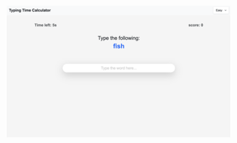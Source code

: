 ![Alt text](https://github.com/Aya-Jafar/Vanila-JS/blob/main/Typing-game/Screenshot%202023-06-21%20at%205.58.39%20PM.png)

